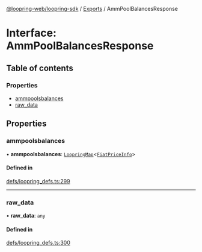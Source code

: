 [@loopring-web/loopring-sdk](../README.md) / [Exports](../modules.md) / AmmPoolBalancesResponse

# Interface: AmmPoolBalancesResponse

## Table of contents

### Properties

- [ammpoolsbalances](AmmPoolBalancesResponse.md#ammpoolsbalances)
- [raw\_data](AmmPoolBalancesResponse.md#raw_data)

## Properties

### ammpoolsbalances

• **ammpoolsbalances**: [`LoopringMap`](LoopringMap.md)<[`FiatPriceInfo`](FiatPriceInfo.md)\>

#### Defined in

[defs/loopring_defs.ts:299](https://github.com/Loopring/loopring_sdk/blob/24fdf4c/src/defs/loopring_defs.ts#L299)

___

### raw\_data

• **raw\_data**: `any`

#### Defined in

[defs/loopring_defs.ts:300](https://github.com/Loopring/loopring_sdk/blob/24fdf4c/src/defs/loopring_defs.ts#L300)
